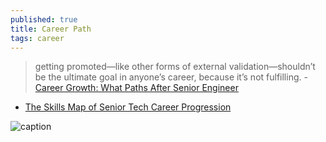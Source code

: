 ```yaml
---
published: true
title: Career Path
tags: career
---
```

> getting promoted—like other forms of external validation—shouldn’t be the ultimate goal in anyone’s career, because it’s not fulfilling. - [Career Growth: What Paths After Senior Engineer](https://codecapsule.com/2021/06/15/career-growth-what-paths-after-senior-engineer/)

- [The Skills Map of Senior Tech Career Progression](https://codecapsule.com/2021/07/15/the-skills-map-of-senior-tech-career-progression/)

![caption](https://i1.wp.com/codecapsule.com/wp-content/uploads/2021/07/skills-map-senior-dev-career-progression-lowres-codecapsule.com_.jpeg?w=960&ssl=1)
